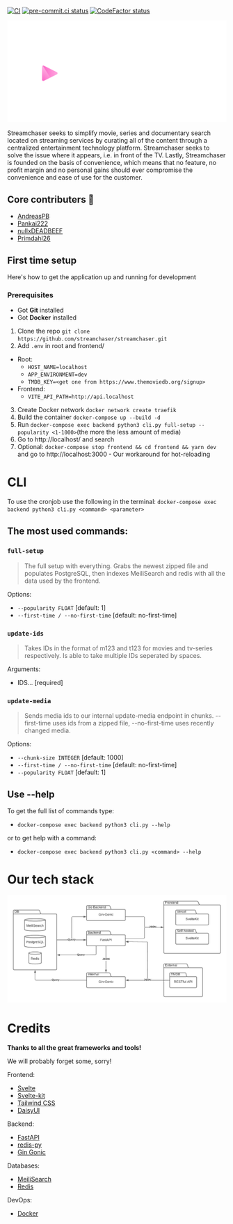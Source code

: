 [![CI](https://github.com/streamchaser/streamchaser/actions/workflows/main.yml/badge.svg)](https://github.com/streamchaser/streamchaser/actions/workflows/main.yml)
[![pre-commit.ci status](https://results.pre-commit.ci/badge/github/streamchaser/streamchaser/master.svg)](https://results.pre-commit.ci/latest/github/streamchaser/streamchaser/master)
[![CodeFactor status](https://www.codefactor.io/repository/github/streamchaser/streamchaser/badge)](https://www.codefactor.io/repository/github/streamchaser/streamchaser)

![Streamchaser logo with slogan](static/logo-slogan-hori-w.svg)

Streamchaser seeks to simplify movie, series and documentary search located on streaming services by curating all of the content through a centralized entertainment technology platform.
Streamchaser seeks to solve the issue where it appears, i.e. in front of the TV.
Lastly, Streamchaser is founded on the basis of convenience, which means that no feature,
no profit margin and no personal gains should ever compromise the convenience and ease of use for the customer.

## Core contributers 👷

- [AndreasPB](https://github.com/AndreasPB)
- [Pankai222](https://github.com/Pankai222)
- [nullxDEADBEEF](https://github.com/nullxDEADBEEF)
- [Primdahl26](https://github.com/Primdahl26)

## First time setup

Here's how to get the application up and running for development

### Prerequisites

- Got **Git** installed
- Got **Docker** installed

1. Clone the repo `git clone https://github.com/streamchaser/streamchaser.git`
2. Add `.env` in root and frontend/

- Root:
  - `HOST_NAME=localhost`
  - `APP_ENVIRONMENT=dev`
  - `TMDB_KEY=<get one from https://www.themoviedb.org/signup>`
- Frontend:
  - `VITE_API_PATH=http://api.localhost`

3. Create Docker network `docker network create traefik`
4. Build the container `docker-compose up --build -d`
5. Run `docker-compose exec backend python3 cli.py full-setup --popularity <1-1000>`(the more the less amount of media)
6. Go to http://localhost/ and search
7. Optional: `docker-compose stop frontend && cd frontend && yarn dev` and go to http://localhost:3000 - Our workaround for hot-reloading

# CLI

To use the cronjob use the following in the terminal:
`docker-compose exec backend python3 cli.py <command> <parameter>`

## The most used commands:

### `full-setup`

> The full setup with everything. Grabs the newest zipped file and populates PostgreSQL, then indexes MeiliSearch and redis with all the data used by the frontend.

Options:

- `--popularity FLOAT` [default: 1]
- `--first-time / --no-first-time` [default: no-first-time]

### `update-ids`

> Takes IDs in the format of m123 and t123 for movies and tv-series respectively. Is able to take multiple IDs seperated by spaces.

Arguments:

- IDS... [required]

### `update-media`

> Sends media ids to our internal update-media endpoint in chunks. --first-time uses ids from a zipped file, --no-first-time uses recently changed media.

Options:

- `--chunk-size INTEGER` [default: 1000]
- `--first-time / --no-first-time` [default: no-first-time]
- `--popularity FLOAT` [default: 1]

## Use --help

To get the full list of commands type:

- `docker-compose exec backend python3 cli.py --help`

or to get help with a command:

- `docker-compose exec backend python3 cli.py <command> --help`

# Our tech stack

![Streamchaser Tech Stack](static/streamchaser-tech-stack.png)

# Credits

**Thanks to all the great frameworks and tools!**

We will probably forget some, sorry!

Frontend:

- [Svelte](https://github.com/sveltejs/svelte)
- [Svelte-kit](https://kit.svelte.dev)
- [Tailwind CSS](https://tailwindcss.com)
- [DaisyUI](https://daisyui.com)

Backend:

- [FastAPI](https://github.com/tiangolo/fastapi)
- [redis-py](https://github.com/redis/redis-py)
- [Gin Gonic](https://gin-gonic.com)

Databases:

- [MeiliSearch](https://github.com/meilisearch/MeiliSearch)
- [Redis](https://redis.com)

DevOps:

- [Docker](https://github.com/docker)
